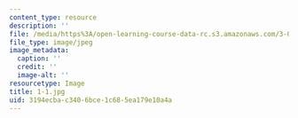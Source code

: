 ```yaml
---
content_type: resource
description: ''
file: /media/https%3A/open-learning-course-data-rc.s3.amazonaws.com/3-091sc-introduction-to-solid-state-chemistry-fall-2010/3194ecbac3406bce1c685ea179e10a4a_1-1.jpg
file_type: image/jpeg
image_metadata:
  caption: ''
  credit: ''
  image-alt: ''
resourcetype: Image
title: 1-1.jpg
uid: 3194ecba-c340-6bce-1c68-5ea179e10a4a
---
```

